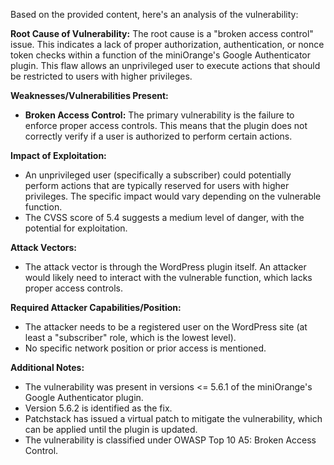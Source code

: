 Based on the provided content, here's an analysis of the vulnerability:

**Root Cause of Vulnerability:**
The root cause is a "broken access control" issue. This indicates a lack of proper authorization, authentication, or nonce token checks within a function of the miniOrange's Google Authenticator plugin. This flaw allows an unprivileged user to execute actions that should be restricted to users with higher privileges.

**Weaknesses/Vulnerabilities Present:**
- **Broken Access Control:** The primary vulnerability is the failure to enforce proper access controls. This means that the plugin does not correctly verify if a user is authorized to perform certain actions.

**Impact of Exploitation:**
- An unprivileged user (specifically a subscriber) could potentially perform actions that are typically reserved for users with higher privileges. The specific impact would vary depending on the vulnerable function.
- The CVSS score of 5.4 suggests a medium level of danger, with the potential for exploitation.

**Attack Vectors:**
- The attack vector is through the WordPress plugin itself. An attacker would likely need to interact with the vulnerable function, which lacks proper access controls.

**Required Attacker Capabilities/Position:**
- The attacker needs to be a registered user on the WordPress site (at least a "subscriber" role, which is the lowest level).
- No specific network position or prior access is mentioned.

**Additional Notes:**
- The vulnerability was present in versions <= 5.6.1 of the miniOrange's Google Authenticator plugin.
- Version 5.6.2 is identified as the fix.
- Patchstack has issued a virtual patch to mitigate the vulnerability, which can be applied until the plugin is updated.
- The vulnerability is classified under OWASP Top 10 A5: Broken Access Control.